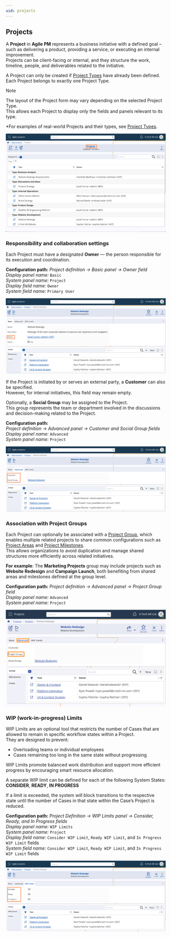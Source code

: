 ```yaml
---
uid: projects
---
```


## Projects

A **Project** in **Agile PM** represents a business initiative with a defined goal – such as delivering a product, providing a service, or executing an internal improvement.  
Projects can be client-facing or internal, and they structure the work, timeline, people, and deliverables related to the initiative.

A Project can only be created if [Project Types](../main-setup/project-types.md) have already been defined.  
Each Project belongs to exactly one Project Type.

> [!Note]
> The layout of the Project form may vary depending on the selected Project Type.  
> This allows each Project to display only the fields and panels relevant to its type.  
>  
*For examples of real-world Projects and their types, see [Project Types](../main-setup/project-types.md).

![Projects](pictures/projects.png)


### Responsibility and collaboration settings

Each Project must have a designated **Owner** — the person responsible for its execution and coordination.

**Configuration path:** *Project definition → Basic panel → Owner field*  
*Display panel name:* `Basic`<br>
*System panel name:* `Project`<br>
*Display field name:* `Owner`<br>
*System field name:* `Primary User`

![Project Basic](pictures/project-basic.png)

If the Project is initiated by or serves an external party, a **Customer** can also be specified.  
However, for internal initiatives, this field may remain empty.

Optionally, a **Social Group** may be assigned to the Project.  
This group represents the team or department involved in the discussions and decision-making related to the Project.

**Configuration path:**  
*Project definition → Advanced panel → Customer and Social Group fields*  
*Display panel name:* `Advanced`<br>
*System panel name:* `Project`

![Project Advanced](pictures/project-advanced.png)


### Association with Project Groups

Each Project can optionally be associated with a [Project Group](project-group.md), which enables multiple related projects to share common configurations such as [Project Areas](project-areas.md) and [Project Milestones](project-milestones.md).  
This allows organizations to avoid duplication and manage shared structures more efficiently across related initiatives.  

**For example**:
The **Marketing Projects** group may include projects such as **Website Redesign** and **Campaign Launch**, both benefiting from shared areas and milestones defined at the group level.  

**Configuration path:** *Project definition → Advanced panel → Project Group field*  
*Display panel name:* `Advanced`<br>
*System panel name:* `Project`<br>

![Project Group Association](pictures/group-association.png)


### WIP (work-in-progress) Limits

WIP Limits are an optional tool that restricts the number of Cases that are allowed to remain in specific workflow states within a Project.  
They are designed to prevent:

- Overloading teams or individual employees  
- Cases remaining too long in the same state without progressing

WIP Limits promote balanced work distribution and support more efficient progress by encouraging smart resource allocation.

A separate WIP limit can be defined for each of the following System States:  
**CONSIDER**, **READY**, **IN PROGRESS**

If a limit is exceeded, the system will block transitions to the respective state until the number of Cases in that state within the Case’s Project is reduced.

**Configuration path:** *Project Definition → WIP Limits panel → Consider, Ready, and In Progress fields*  
*Display panel name:* `WIP Limits`<br>
*System panel name:* `Project`<br>
*Display field name:* `Consider WIP Limit`, `Ready WIP Limit`, and `In Progress WIP Limit` fields <br>
*System field name:* `Consider WIP Limit`, `Ready WIP Limit`, and `In Progress WIP Limit` fields

![Project WIP Limits](pictures/project-wip.png)


